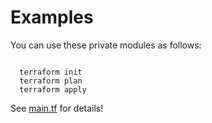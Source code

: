 # Examples

You can use these private modules as follows:

```

  terraform init
  terraform plan
  terraform apply

```

See [main.tf](main.tf) for details!
